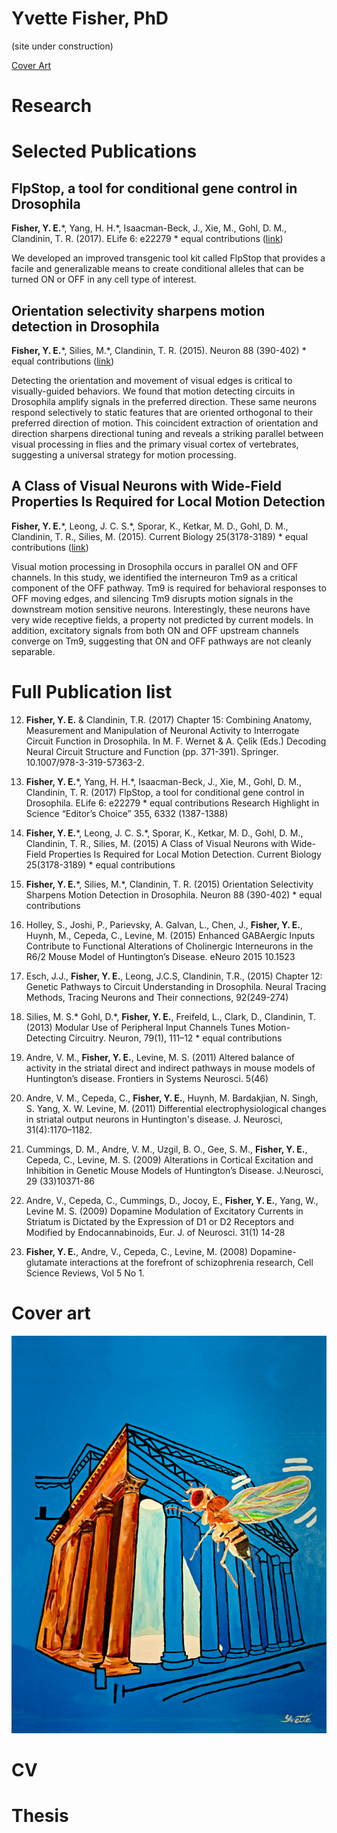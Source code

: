 # Yvette Fisher, PhD

(site under construction)

[Cover Art](https://evettita.github.io/coverart.md)

# Research

# Selected Publications

## FlpStop, a tool for conditional gene control in Drosophila

**Fisher, Y. E.**\*, Yang, H. H.\*, Isaacman-Beck, J., Xie, M., Gohl, D. M., Clandinin, T. R. (2017). ELife 6: e22279 
\* equal contributions ([link](https://elifesciences.org/articles/22279))

We developed an improved transgenic tool kit called FlpStop that provides a facile and generalizable means to create conditional alleles that can be turned ON or OFF in any cell type of interest.

## Orientation selectivity sharpens motion detection in Drosophila

**Fisher, Y. E.**\*, Silies, M.*, Clandinin, T. R. (2015). Neuron 88 (390-402) * equal contributions ([link](http://www.sciencedirect.com/science/article/pii/S0896627315008223))


Detecting the orientation and movement of visual edges is critical to visually-guided behaviors. We found that motion detecting circuits in Drosophila amplify signals in the preferred direction. These same neurons respond selectively to static features that are oriented orthogonal to their preferred direction of motion. This coincident extraction of orientation and direction sharpens directional tuning and reveals a striking parallel between visual processing in flies and the primary visual cortex of vertebrates, suggesting a universal strategy for motion processing.

## A Class of Visual Neurons with Wide-Field Properties Is Required for Local Motion Detection

**Fisher, Y. E.**\*, Leong, J. C. S.\*, Sporar, K., Ketkar, M. D., Gohl, D. M., Clandinin, T. R., Silies, M. (2015). Current Biology 25(3178-3189) * equal contributions ([link](http://www.cell.com/current-biology/abstract/S0960-9822(15)01412-8))

Visual motion processing in Drosophila occurs in parallel ON and OFF channels. In this study, we identified the interneuron Tm9 as a critical component of the OFF pathway. Tm9 is required for behavioral responses to OFF moving edges, and silencing Tm9 disrupts motion signals in the downstream motion sensitive neurons. Interestingly, these neurons have very wide receptive fields, a property not predicted by current models. In addition, excitatory signals from both ON and OFF upstream channels converge on Tm9, suggesting that ON and OFF pathways are not cleanly separable.

# Full Publication list
12) **Fisher, Y. E.** & Clandinin, T.R. (2017) Chapter 15: Combining Anatomy, Measurement and Manipulation of Neuronal Activity to Interrogate Circuit Function in Drosophila. In M. F. Wernet & A. Çelik (Eds.)  Decoding Neural Circuit Structure and Function (pp. 371-391). Springer. 10.1007/978-3-319-57363-2. 

11) **Fisher, Y. E.**\*, Yang, H. H.\*, Isaacman-Beck, J., Xie, M., Gohl, D. M., Clandinin, T. R. (2017) FlpStop, a tool for  conditional gene control in Drosophila. ELife 6: e22279  * equal contributions 
	 Research Highlight in Science “Editor’s Choice” 355, 6332 (1387-1388)
   
10) **Fisher, Y. E.**\*, Leong, J. C. S.\*, Sporar, K., Ketkar, M. D., Gohl, D. M., Clandinin, T. R., Silies, M. (2015) A Class of Visual Neurons with Wide-Field Properties Is Required for Local Motion Detection. Current Biology 25(3178-3189)  * equal contributions

9) **Fisher, Y. E.**\*, Silies, M.\*, Clandinin, T. R. (2015) Orientation Selectivity Sharpens Motion Detection in Drosophila.  Neuron 88 (390-402)  * equal contributions

8) Holley, S., Joshi, P., Parievsky, A. Galvan, L., Chen, J., **Fisher, Y. E.**, Huynh, M., Cepeda, C., Levine, M. (2015) Enhanced GABAergic Inputs Contribute to Functional Alterations of Cholinergic Interneurons in the R6/2 Mouse Model of Huntington’s Disease. eNeuro 2015 10.1523

7) Esch, J.J., **Fisher, Y. E.**, Leong, J.C.S, Clandinin, T.R., (2015) Chapter 12: Genetic Pathways to Circuit Understanding in Drosophila. Neural Tracing Methods, Tracing Neurons and Their connections, 92(249-274)

6)  Silies, M. S.\* Gohl, D.\*, **Fisher, Y. E.**, Freifeld, L., Clark, D., Clandinin, T. (2013) Modular Use of Peripheral Input Channels Tunes Motion-Detecting Circuitry. Neuron, 79(1), 111–12  * equal contributions

5)  Andre, V. M., **Fisher, Y. E.**, Levine, M. S. (2011) Altered balance of activity in the striatal direct and indirect pathways in mouse models of Huntington’s disease. Frontiers in Systems Neurosci.  5(46)

4)  Andre, V. M., Cepeda, C., **Fisher, Y. E.**, Huynh, M. Bardakjian, N. Singh, S. Yang, X. W. Levine, M. (2011) Differential electrophysiological changes in striatal output neurons in Huntington's disease. J. Neurosci, 31(4):1170–1182.

3)  Cummings, D. M., Andre, V. M., Uzgil, B. O., Gee, S. M., **Fisher, Y. E.**, Cepeda, C., Levine, M. S. (2009) Alterations in Cortical Excitation and Inhibition in Genetic Mouse Models of Huntington’s Disease. J.Neurosci, 29 (33)10371-86

2)  Andre, V., Cepeda, C., Cummings, D., Jocoy, E., **Fisher, Y. E.**, Yang, W., Levine M. S. (2009) Dopamine Modulation of Excitatory Currents in Striatum is Dictated by the Expression of D1 or D2 Receptors and Modified by Endocannabinoids, Eur. J. of Neurosci. 31(1) 14-28

1)  **Fisher, Y. E.**, Andre, V., Cepeda, C., Levine, M. (2008) Dopamine-glutamate interactions at the forefront of schizophrenia research, Cell Science Reviews, Vol 5 No 1.


# Cover art
![Cover submission](T4T5CoverPainting_800x634p.jpg "Orienation Selectivity cover art")

# CV

# Thesis

